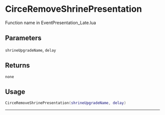 # CirceRemoveShrinePresentation
Function name in EventPresentation_Late.lua
## Parameters
`shrineUpgradeName`, `delay`
## Returns
`none`
## Usage
```lua
CirceRemoveShrinePresentation(shrineUpgradeName, delay)
```
---
